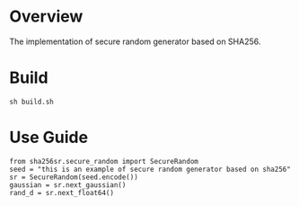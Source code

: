 # Overview
The implementation of secure random generator based on SHA256.
# Build
```
sh build.sh
```
# Use Guide
```
from sha256sr.secure_random import SecureRandom
seed = "this is an example of secure random generator based on sha256"
sr = SecureRandom(seed.encode())
gaussian = sr.next_gaussian()
rand_d = sr.next_float64()
```